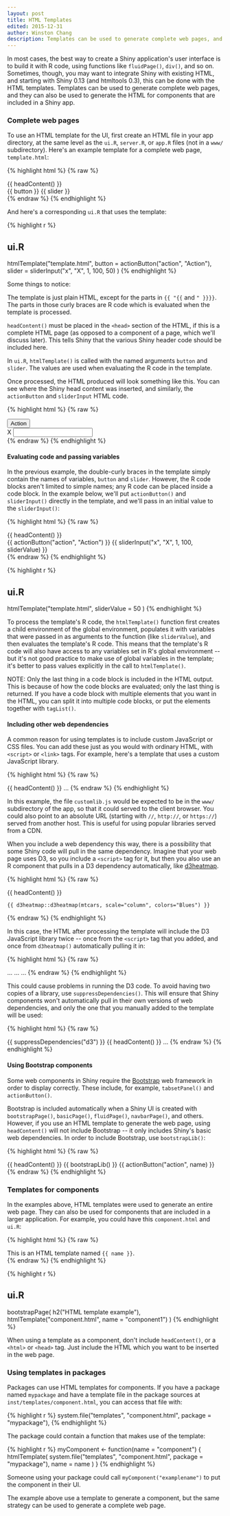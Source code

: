 ```yaml
---
layout: post
title: HTML Templates
edited: 2015-12-31
author: Winston Chang
description: Templates can be used to generate complete web pages, and they can also be used to generate the HTML for components that are included in a Shiny app.
---
```


In most cases, the best way to create a Shiny application's user interface is to build it with R code, using functions like `fluidPage()`, `div()`, and so on. Sometimes, though, you may want to integrate Shiny with existing HTML, and starting with Shiny 0.13 (and htmltools 0.3), this can be done with the HTML templates. Templates can be used to generate complete web pages, and they can also be used to generate the HTML for components that are included in a Shiny app.


### Complete web pages

To use an HTML template for the UI, first create an HTML file in your app directory, at the same level as the `ui.R`, `server.R`, or `app.R` files (not in a `www/` subdirectory). Here's an example template for a complete web page, `template.html`:

{% highlight html %}
{% raw %}
<!DOCTYPE html>
<!-- template.html -->
<html>
  <head>
    {{ headContent() }}
  </head>
  <body>
    <div>
      {{ button }}
      {{ slider }}
    </div>
  </body>
</html>
{% endraw %}
{% endhighlight %}

And here's a corresponding `ui.R` that uses the template:

{% highlight r %}
## ui.R ##
htmlTemplate("template.html",
  button = actionButton("action", "Action"),
  slider = sliderInput("x", "X", 1, 100, 50)
)
{% endhighlight %}

Some things to notice:

The template is just plain HTML, except for the parts in `{{ "{{` and `" }}}}`. The parts in those curly braces are R code which is evaluated when the template is processed.

`headContent()` must be placed in the `<head>` section of the HTML, if this is a complete HTML page (as opposed to a component of a page, which we'll discuss later). This tells Shiny that the various Shiny header code should be included here.

In `ui.R`, `htmlTemplate()` is called with the named arguments `button` and `slider`. The values are used when evaluating the R code in the template.

Once processed, the HTML produced will look something like this. You can see where the Shiny head content was inserted, and similarly, the `actionButton` and `sliderInput` HTML code.

{% highlight html %}
{% raw %}
<!DOCTYPE html>
<html>
  <head>  
    <meta http-equiv="Content-Type" content="text/html; charset=utf-8"/>  
    <script type="application/shiny-singletons"></script>  
    <script type="application/html-dependencies">
            json2[2014.02.04];
            jquery[1.11.3];
            shiny[0.13];
            ionrangeslider[2.0.12];
            strftime[0.9.2]
    </script>
    <script src="shared/json2-min.js"></script>
    <script src="shared/jquery.min.js"></script>
    <link href="shared/shiny.css" rel="stylesheet"/>
    <script src="shared/shiny.min.js"></script>
    <link href="shared/ionrangeslider/css/ion.rangeSlider.css" 
          rel="stylesheet"/>
    <link href="shared/ionrangeslider/css/ion.rangeSlider.skinShiny.css" 
          rel="stylesheet"/>
    <script src="shared/ionrangeslider/js/ion.rangeSlider.min.js"></script>
    <script src="shared/strftime/strftime-min.js"></script>
  </head>
  <body>
    <div>
      <button id="action" type="button" 
              class="btn btn-default action-button">Action</button>
      <div class="form-group shiny-input-container">
        <label class="control-label" for="x">X</label>
        <input class="js-range-slider" 
               id="x" 
               data-min="1" 
               data-max="100"
               data-from="50" data-step="1" data-grid="true" 
               data-grid-num="9.9" data-grid-snap="false" 
               data-prettify-separator="," 
               data-keyboard="true" 
               data-keyboard-step="1.01010101010101" 
               data-drag-interval="true" 
               data-data-type="number"/>
      </div>
    </div>
  </body>
</html>
{% endraw %}
{% endhighlight %}


#### Evaluating code and passing variables

In the previous example, the double-curly braces in the template simply contain the names of variables, `button` and `slider`. However, the R code blocks aren't limited to simple names; any R code can be placed inside a code block. In the example below, we'll put `actionButton()` and `sliderInput()` directly in the template, and we'll pass in an initial value to the `sliderInput()`:

{% highlight html %}
{% raw %}
<!DOCTYPE html>
<!-- template.html -->
<html>
  <head>
    {{ headContent() }}
  </head>
  <body>
    <div>
      {{ actionButton("action", "Action") }}
      {{ sliderInput("x", "X", 1, 100, sliderValue) }}
    </div>
  </body>
</html>
{% endraw %}
{% endhighlight %}

{% highlight r %}
## ui.R ##
htmlTemplate("template.html",
  sliderValue = 50
)
{% endhighlight %}

To process the template's R code, the `htmlTemplate()` function first creates a child environment of the global environment, populates it with variables that were passed in as arguments to the function (like `sliderValue`), and then evaluates the template's R code. This means that the template's R code will also have access to any variables set in R's global environment -- but it's not good practice to make use of global variables in the template; it's better to pass values explicitly in the call to `htmlTemplate()`.

NOTE: Only the last thing in a code block is included in the HTML output. This is because of how the code blocks are evaluated; only the last thing is returned. If you have a code block with multiple elements that you want in the HTML, you can split it into multiple code blocks, or put the elements together with `tagList()`.

#### Including other web dependencies

A common reason for using templates is to include custom JavaScript or CSS files. You can add these just as you would with ordinary HTML, with `<script>` or `<link>` tags. For example, here's a template that uses a custom JavaScript library.

{% highlight html %}
{% raw %}
<!DOCTYPE html>
<html>
  <head>
    <script src="customlib.js"></script>
    {{ headContent() }}
  </head>
  <body>
    ...
  </body>
</html>
{% endraw %}
{% endhighlight %}

In this example, the file `customlib.js` would be expected to be in the `www/` subdirectory of the app, so that it could served to the client browser. You could also point to an absolute URL (starting with `//`, `http://`, or `https://`) served from another host. This is useful for using popular libraries served from a CDN.

When you include a web dependency this way, there is a possibility that some Shiny code will pull in the same dependency. Imagine that your web page uses D3, so you include a `<script>` tag for it, but then you also use an R component that pulls in a D3 dependency automatically, like [d3heatmap](https://github.com/rstudio/d3heatmap).

{% highlight html %}
{% raw %}
<!DOCTYPE html>
<html>
  <head>
    <script src="//d3js.org/d3.v3.min.js" charset="utf-8"></script>
    {{ headContent() }}
  </head>
  <body>
    <!-- JavaScript code that uses D3 here -->

    {{ d3heatmap::d3heatmap(mtcars, scale="column", colors="Blues") }}
  </body>
</html>
{% endraw %}
{% endhighlight %}


In this case, the HTML after processing the template will include the D3 JavaScript library twice -- once from the `<script>` tag that you added, and once from `d3heatmap()` automatically pulling it in:

{% highlight html %}
{% raw %}
<!DOCTYPE html>
<html>
  <head>
    <script src="//d3js.org/d3.v3.min.js" charset="utf-8"></script>
    ...
    <script src="d3-3.5.3/./d3.min.js"></script>
    ...
  </head>
  ...
</html>
{% endraw %}
{% endhighlight %}

This could cause problems in running the D3 code. To avoid having two copies of a library, use `suppressDependencies()`. This will ensure that Shiny components won't automatically pull in their own versions of web dependencies, and only the one that you manually added to the template will be used:

{% highlight html %}
{% raw %}
<!DOCTYPE html>
<html>
  <head>
    <script src="//d3js.org/d3.v3.min.js" charset="utf-8"></script>
    {{ suppressDependencies("d3") }}
    {{ headContent() }}
  </head>
  ...
</html>
{% endraw %}
{% endhighlight %}


#### Using Bootstrap components

Some web components in Shiny require the [Bootstrap](http://getbootstrap.com/) web framework in order to display correctly. These include, for example, `tabsetPanel()` and `actionButton()`.

Bootstrap is included automatically when a Shiny UI is created with `bootstrapPage()`, `basicPage()`, `fluidPage()`, `navbarPage()`, and others. However, if you use an HTML template to generate the web page, using `headContent()` will not include Bootstrap -- it only includes Shiny's basic web dependencies. In order to include Bootstrap, use `bootstrapLib()`:

{% highlight html %}
{% raw %}
<!DOCTYPE html>
<html>
  <head>
    {{ headContent() }}
    {{ bootstrapLib() }}
  </head>
  <body>
    {{ actionButton("action", name) }}
  </body>
</html>
{% endraw %}
{% endhighlight %}



### Templates for components

In the examples above, HTML templates were used to generate an entire web page. They can also be used for components that are included in a larger application. For example, you could have this `component.html` and `ui.R`:

{% highlight html %}
{% raw %}
<!-- component.html -->
<div>
  This is an HTML template named <code>{{ name }}</code>.
</div>
{% endraw %}
{% endhighlight %}

{% highlight r %}
## ui.R ##
bootstrapPage(
  h2("HTML template example"),
  htmlTemplate("component.html", name = "component1")
)
{% endhighlight %}

When using a template as a component, don't include `headContent()`, or a `<html>` or `<head>` tag. Just include the HTML which you want to be inserted in the web page.


### Using templates in packages

Packages can use HTML templates for components. If you have a package named `mypackage` and have a template file in the package sources at `inst/templates/component.html`, you can access that file with:

{% highlight r %}
system.file("templates", "component.html", package = "mypackage"),
{% endhighlight %}

The package could contain a function that makes use of the template:

{% highlight r %}
myComponent <- function(name = "component") {
  htmlTemplate(
    system.file("templates", "component.html", package = "mypackage"),
    name = name
  )
}
{% endhighlight %}

Someone using your package could call `myComponent("examplename")` to put the component in their UI.

The example above use a template to generate a component, but the same strategy can be used to generate a complete web page.
